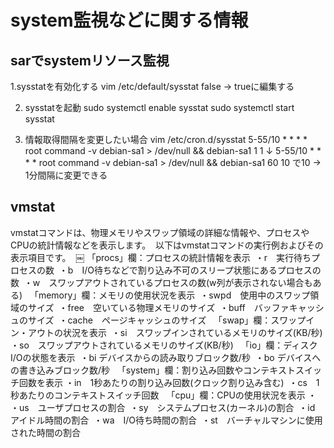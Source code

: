 # system監視などに関する情報

## sarでsystemリソース監視
1.sysstatを有効化する
vim /etc/default/sysstat
false -> trueに編集する

2. sysstatを起動
sudo systemctl enable sysstat
sudo systemctl start sysstat

3. 情報取得間隔を変更したい場合
vim /etc/cron.d/sysstat
5-55/10 * * * * root command -v debian-sa1 > /dev/null && debian-sa1 1 1
↓
5-55/10 * * * * root command -v debian-sa1 > /dev/null && debian-sa1 60 10
で10 -> 1分間隔に変更できる

## vmstat

vmstatコマンドは、物理メモリやスワップ領域の詳細な情報や、プロセスやCPUの統計情報などを表示します。  以下はvmstatコマンドの実行例およびその表示項目です。 
￼
「procs」欄：プロセスの統計情報を表示 
  ・r　実行待ちプロセスの数 
  ・b　I/O待ちなどで割り込み不可のスリープ状態にあるプロセスの数 
  ・w　スワップアウトされているプロセスの数(w列が表示されない場合もある)  
「memory」欄：メモリの使用状況を表示 
  ・swpd　使用中のスワップ領域のサイズ 
  ・free　空いている物理メモリのサイズ 
  ・buff　バッファキャッシュのサイズ 
  ・cache　ページキャッシュのサイズ  
  「swap」欄：スワップイン・アウトの状況を表示 
  ・si　スワップインされているメモリのサイズ(KB/秒) 
  ・so　スワップアウトされているメモリのサイズ(KB/秒)  
  「io」欄：ディスクI/Oの状態を表示 
  ・bi デバイスからの読み取りブロック数/秒 
  ・bo デバイスへの書き込みブロック数/秒  
「system」欄：割り込み回数やコンテキストスイッチ回数を表示
  ・in　1秒あたりの割り込み回数(クロック割り込み含む) 
  ・cs　1秒あたりのコンテキストスイッチ回数  
「cpu」欄：CPUの使用状況を表示 ・
  ・us　ユーザプロセスの割合 
  ・sy　システムプロセス(カーネル)の割合 
  ・id　アイドル時間の割合 
  ・wa　I/O待ち時間の割合 
  ・st　バーチャルマシンに使用された時間の割合
